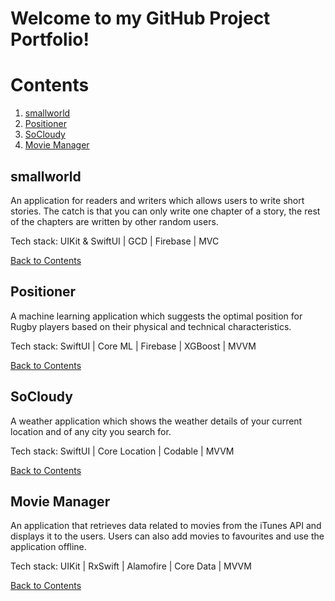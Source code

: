 # Welcome to my GitHub Project Portfolio!

# Contents

1. [smallworld](#smallworld)
2. [Positioner](#Positioner)
3. [SoCloudy](#socloudy)
4. [Movie Manager](#movie-manager)

## smallworld
An application for readers and writers which allows users to write short stories. The catch is that you can only write one chapter of a story, the rest of the chapters are written by other random users.

Tech stack: UIKit & SwiftUI | GCD | Firebase | MVC

[Back to Contents](#contents)

## Positioner
A machine learning application which suggests the optimal position for Rugby players based on their physical and technical characteristics.

Tech stack: SwiftUI | Core ML | Firebase | XGBoost | MVVM

[Back to Contents](#contents)

## SoCloudy
A weather application which shows the weather details of your current location and of any city you search for.

Tech stack: SwiftUI | Core Location | Codable | MVVM

[Back to Contents](#contents)

## Movie Manager
An application that retrieves data related to movies from the iTunes API and displays it to the users. Users can also add movies to favourites and use the application offline.

Tech stack: UIKit | RxSwift | Alamofire | Core Data | MVVM

[Back to Contents](#contents)
